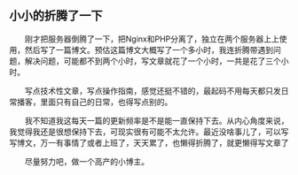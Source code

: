 ## 小小的折腾了一下

&ensp;&ensp;&ensp;&ensp;刚才把服务器倒腾了一下，把Nginx和PHP分离了，独立在两个服务器上上使用，然后写了一篇博文。预估这篇博文大概写了一个多小时，我连折腾带遇到问题，解决问题，可能都不到两个小时，写文章就花了一个小时，一共是花了三个小时。

&ensp;&ensp;&ensp;&ensp;写点技术性文章，写点操作指南，感觉还挺不错的，最起码不用每天都只发日常播客，里面只有自己的日常，也得写点别的。

&ensp;&ensp;&ensp;&ensp;我不知道我这每天一篇的更新频率是不是能一直保持下去。从内心角度来说，我觉得我还是很想保持下去，可现实很有可能不太允许。最近没啥事儿了，可以写写博文，万一有事情了或者上班了，天天累了，也懒得折腾了，就更懒得写文章了

&ensp;&ensp;&ensp;&ensp;尽量努力吧，做一个高产的小博主。
